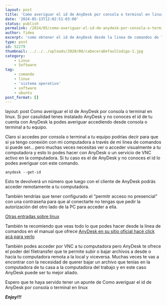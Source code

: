 ```yaml
---
layout: post
title: 'Como averiguar el id de AnyDesk por consola o terminal en linux'
date: '2024-05-13T12:02:51-03:00'
status: publish
permalink: /2024/05/como-averiguar-el-id-de-anydesk-por-consola-o-terminal-en-linux.html
author: fideo
excerpt: 'como obtener el id de AnyDesk desde la linea de comandos de linux'
type: post
id: 52279
thumbnail: ../../../uploads/2020/08/cabeceraDefaulCodigo-1.jpg
category:
    - Linux
    - Software
tag:
    - comando
    - linux
    - 'sistema operativo'
    - software
    - ubuntu
post_format: []
---
```

layout: post
Como averiguar el id de AnyDesk por consola o terminal en linux. Si por casulidad tenes instalado AnyDesk y no conoces el id de tu cuenta con AnyDesk la podes averiguar accediendo desde consola o terminal a tu equipo.

Claro si accedes por consola o terminal a tu equipo podrías decir para que si ya tengo conexión con mi computadora a través de mi linea de comandos si puede ser… pero muchas veces necesitas ver o acceder visualmente a tu computadora y esto lo podes hacer con AnyDesk o un servicio de VNC activo en la computadora. Si tu caso es el de AnyDesk y no conoces el id lo podes averiguar con este comando.

```
anydesk --get-id
```


Esto te devolverá un número que luego con el cliente de AnyDesk podrás acceder remotamente a tu computadora.

También tendrías que tener configurado el “permitr acceso no presencial” con una contraseña para que al conectarte no tengas que pedir la autorización del otro lado de la PC para acceder a ella.

[Otras entradas sobre linux](https://www.federicomazzei.com.ar/blog/category/linux/)  
  
También te recomiendo que veas todo lo que podes hacer desde la linea de comandos en el manual que ofrece [AnyDesk en su sitio oficial hacé click acá para verlo](https://support.anydesk.com/es/knowledge/command-line-interface-for-linux)

También podes acceder por VNC a tu computadora pero AnyDesk te ofrece el poder del filetransfer que te permite subir o bajar archivos a desde o hacia tu computadora remota a la local y viceversa. Muchas veces te vas a encontrar con la necesidad de querer bajar un archivo que tenías en la computadora de tu casa a la computadora del trabajo y en este caso AnyDesk puede ser tu mejor aliado.

Espero que te haya servido tener un apunte de Como averiguar el id de AnyDesk por consola o terminal en linux

***Enjoy!!!***